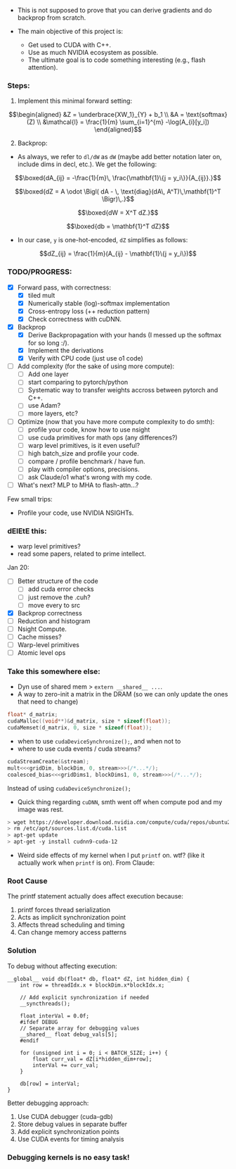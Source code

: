 * This is not supposed to prove that you can derive gradients and do backprop from scratch. 

* The main objective of this project is:
    * Get used to CUDA with C++.
    * Use as much NVIDIA ecosystem as possible.
    * The ultimate goal is to code something interesting  (e.g., flash attention).

### Steps:

1. Implement this minimal forward setting:

```math
\begin{aligned}
&Z = \underbrace{XW_1}_{Y} + b_1 \\
&A = \text{softmax}(Z) \\
&\mathcal{l} = \frac{1}{m} \sum_{i=1}^{m} -\log(A_{i}[y_i])
\end{aligned}
```


2. Backprop:

* As always, we refer to `dl/dW` as `dW` (maybe add better notation later on, include dims in decl, etc.). We get the following:


```math
\boxed{dA_{ij} = -\frac{1}{m}\, \frac{\mathbf{1}\{j = y_i\}}{A_{ij}}.}
```

```math
\boxed{dZ = A \odot \Bigl( dA - \, \text{diag}(dA\, A^T)\,\mathbf{1}^T \Bigr)\,.}
```
```math
\boxed{dW = X^T dZ.}
```
```math
\boxed{db = \mathbf{1}^T dZ}
```

* In our case, `y` is one-hot-encoded, `dZ` simplifies as follows:

```math
dZ_{ij} = \frac{1}{m}(A_{ij} - \mathbf{1}\{j = y_i\})
```

### TODO/PROGRESS:

- [x] Forward pass, with correctness:
    - [x] tiled mult
    - [x] Numerically stable (log)-softmax implementation
    - [x] Cross-entropy loss (++ reduction pattern)
    - [x] Check correctness with cuDNN.

- [x] Backprop 
    - [x] Derive Backpropagation with your hands (I messed up the softmax for so long :/).
    - [x] Implement the derivations 
    - [x] Verify with CPU code (just use o1 code) 

- [ ] Add complexity (for the sake of using more compute):
    - [ ] Add one layer 
    - [ ] start comparing to pytorch/python
    - [ ] Systematic way to transfer weights accross between pytorch and C++.
    - [ ] use Adam?
    - [ ] more layers, etc?

- [ ] Optimize (now that you have more compute complexity to do smth):
    - [ ] profile your code, know how to use nsight 
    - [ ] use cuda primitives for math ops (any differences?)
    - [ ] warp level primitives, is it even useful?
    - [ ] high batch_size and profile your code. 
    - [ ] compare / profile benchmark / have fun.
    - [ ] play with compiler options, precisions. 
    - [ ] ask Claude/o1 what's wrong with my code. 

- [ ] What's next? MLP to MHA to flash-attn...?

Few small trips:
* Profile your code, use NVIDIA NSIGHTs.


### dElEtE this:

* warp level primitives?
* read some papers, related to prime intellect.

Jan 20:

- [ ] Better structure of the code 
    - [ ] add cuda error checks
    - [ ] just remove the .cuh?
    - [ ] move every to src

- [x] Backprop correctness
- [ ] Reduction and histogram
- [ ] Nsight Compute.
- [ ] Cache misses?
- [ ] Warp-level primitives
- [ ] Atomic level ops

### Take this somewhere else:

- Dyn use of shared mem > `extern __shared__ ...`.
- A way to zero-init a matrix in the DRAM (so we can only update the ones that need to change)

```Cpp
float* d_matrix;
cudaMalloc((void**)&d_matrix, size * sizeof(float));
cudaMemset(d_matrix, 0, size * sizeof(float));
```
- when to use `cudaDeviceSynchronize();`, and when not to
- where to use cuda events / cuda streams? 

```Cpp
cudaStreamCreate(&stream);
mult<<<gridDim, blockDim, 0, stream>>>(/*...*/);
coalesced_bias<<<gridDims1, blockDims1, 0, stream>>>(/*...*/);
```

Instead of using `cudaDeviceSynchronize();`


* Quick thing regarding `cuDNN`, smth went off when compute pod and my image was rest.

```bash
> wget https://developer.download.nvidia.com/compute/cuda/repos/ubuntu2004/x86_64/cuda-keyring_1.1-1_all.deb
> rm /etc/apt/sources.list.d/cuda.list
> apt-get update
> apt-get -y install cudnn9-cuda-12
```



* Weird side effects of my kernel when I put `printf` on. wtf? (like it actually work when `printf` is on). From Claude:


### Root Cause
The printf statement actually does affect execution because:
1. printf forces thread serialization
2. Acts as implicit synchronization point
3. Affects thread scheduling and timing
4. Can change memory access patterns

### Solution
To debug without affecting execution:
```cuda-cpp
__global__ void db(float* db, float* dZ, int hidden_dim) {
    int row = threadIdx.x + blockDim.x*blockIdx.x;
    
    // Add explicit synchronization if needed
    __syncthreads();
    
    float interVal = 0.0f;
    #ifdef DEBUG
    // Separate array for debugging values
    __shared__ float debug_vals[5];
    #endif
    
    for (unsigned int i = 0; i < BATCH_SIZE; i++) {
        float curr_val = dZ[i*hidden_dim+row];
        interVal += curr_val;
    }
    
    db[row] = interVal;
}
```

Better debugging approach:
1. Use CUDA debugger (cuda-gdb)
2. Store debug values in separate buffer
3. Add explicit synchronization points
4. Use CUDA events for timing analysis


### Debugging kernels is no easy task!
